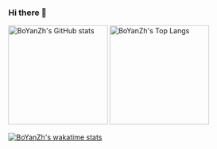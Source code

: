 ### Hi there 👋

<!--
**BoYanZh/BoYanZh** is a ✨ _special_ ✨ repository because its `README.md` (this file) appears on your GitHub profile.

Here are some ideas to get you started:

- 🔭 I’m currently working on ...
- 🌱 I’m currently learning ...
- 👯 I’m looking to collaborate on ...
- 🤔 I’m looking for help with ...
- 💬 Ask me about ...
- 📫 How to reach me: ...
- 😄 Pronouns: ...
- ⚡ Fun fact: ...
-->

<p align="left">
  <img alt="BoYanZh's GitHub stats" height='200' src="https://github-readme-stats.vercel.app/api?username=BoYanZh&show_icons=true&theme=dark&include_all_commits=true">
  <img alt="BoYanZh's Top Langs" height='200' src="https://github-readme-stats.vercel.app/api/top-langs/?username=BoYanZh&layout=compact&theme=dark">
</p>

[![BoYanZh's wakatime stats](https://github-readme-stats.vercel.app/api/wakatime?username=BoYanZh&layout=compact&theme=dark)](https://github.com/anuraghazra/github-readme-stats)
